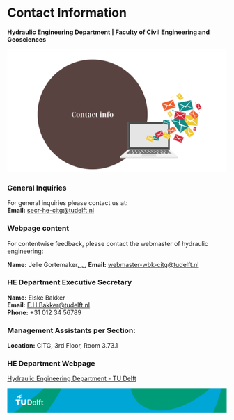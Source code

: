 # Contact Information

**Hydraulic Engineering Department | Faculty of Civil Engineering and Geosciences**

![Contact Info](figures/contact-info.png)

### General Inquiries
For general inquiries please contact us at:  
**Email:** [secr-he-citg@tudelft.nl](mailto:secr-he-citg@tudelft.nl@tudelft.nl)  

### Webpage content
For contentwise feedback, please contact the webmaster of hydraulic engineering:

**Name:** Jelle Gortemaker␣␣
**Email:** [webmaster-wbk-citg@tudelft.nl](mailto:webmaster-wbk-citg@tudelft.nl)


### HE Department Executive Secretary
**Name:** Elske Bakker  
**Email:** [E.H.Bakker@tudelft.nl](mailto:E.H.Bakker@tudelft.nl)  
**Phone:** +31 012 34 56789

<!-- ### Visiting Address
**Office:** CiTG, Floor 3rd, Room 3.00 -->

### Management Assistants per Section:
**Location:** CiTG, 3rd Floor, Room 3.73.1

### HE Department Webpage
[Hydraulic Engineering Department - TU Delft](https://www.tudelft.nl/citg/over-faculteit/afdelingen/hydraulic-engineering)


![footer](figures/footer-tudelft.jpg)
